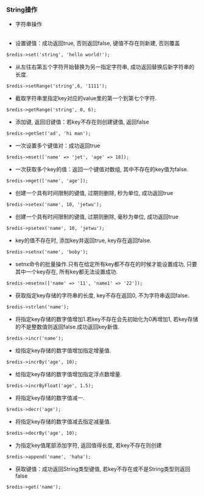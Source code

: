 ###  String操作
 *  字符串操作

##

* 设置键值：成功返回true, 否则返回false, 键值不存在则新建, 否则覆盖
```
$redis->set('string', 'hello world!');
```

* 从左往右第五个字符开始替换为另一指定字符串, 成功返回替换后新字符串的长度.
```
$redis->setRange('string',6, '1111');
```


* 截取字符串里指定key对应的value里的第一个到第七个字符.
```
$redis->getRange('string', 0, 6);
```

* 添加键, 返回旧键值：若key不存在则创建键值, 返回false
```
$redis->getSet('ad', 'hi man');
```

* 一次设置多个键值对：成功返回true
```
$redis->mset(['name' => 'jet', 'age' => 18]);
```

* 一次获取多个key的值：返回一个键值对数组, 其中不存在的key值为false.
```
$redis->mget(['name', 'age']);
```

* 创建一个具有时间限制的键值, 过期则删除, 秒为单位, 成功返回true
```
$redis->setex('name', 10, 'jetwu');
```

* 创建一个具有时间限制的键值, 过期则删除, 毫秒为单位, 成功返回true
```
$redis->psetex('name', 10, 'jetwu');
```

* key的值不存在时, 添加key并返回true, key存在返回false.
```
$redis->setnx('name', 'boby');
```

* setnx命令的批量操作.只有在给定所有key都不存在的时候才能设置成功, 只要其中一个key存在, 所有key都无法设置成功.
```
$redis->msetnx(['name' => '11', 'name1' => '22']);
```

* 获取指定key存储的字符串的长度, key不存在返回0, 不为字符串返回false.
```
$redis->strlen('name');
```

* 将指定key存储的数字值增加1.若key不存在会先初始化为0再增加1, 若key存储的不是整数值则返回false.成功返回key新值.
```
$redis->incr('name');
```

* 给指定key存储的数字值增加指定增量值.
```
$redis->incrBy('age', 10);
```

* 给指定key存储的数字值增加指定浮点数增量.
```
$redis->incrByFloat('age', 1.5);
```

* 将指定key存储的数字值减一.
```
$redis->decr('age');
```

* 将指定key存储的数字值减去指定减量值.
```
$redis->decrBy('age', 10);
```

* 为指定key值尾部添加字符, 返回值得长度, 若key不存在则创建
```
$redis->append('name', 'haha');
```

* 获取键值：成功返回String类型键值, 若key不存在或不是String类型则返回false
```
$redis->get('name');
```

